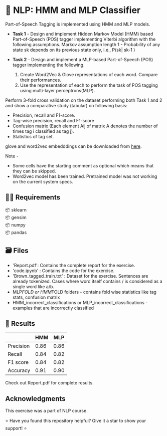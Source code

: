 # :pushpin: NLP: HMM and MLP Classifier

Part-of-Speech Tagging is implemented using HMM and MLP models.

* **Task 1** - Design and implement Hidden Markov Model (HMM) based Part-of-Speech (POS) tagger implementing Viterbi algorithm with the following assumptions. Markov assumption length 1 - Probability of any state sk depends on its previous state only, i.e., P(sk| sk-1 ) <br>

* **Task 2** - Design and implement a MLP-based Part-of-Speech (POS) tagger implementing the following.<br>
	1. Create Word2Vec & Glove representations of each word. Compare their performances.<br>
	2. Use the representation of each to perform the task of POS tagging using multi-layer perceptrons(MLP).

Perform 3-fold cross validation on the dataset performing both Task 1 and 2 and show a comparative study (tabular) on following basis: <br>
* Precision, recall and F1-score.
* Tag-wise precision, recall and F1-score
* Confusion matrix (Each element Aij of matrix A denotes the number of times tag i classified as tag j).
* Statistics of tag set.


glove and word2vec embedddings can be downloaded from [here](https://drive.google.com/drive/folders/1eMU1eRJTHUg4N8vIAZJ610_-ve0F0fu8?usp=sharing).

Note - 
* Some cells have the starting comment as optional which means that they can be skipped.
* Word2vec model has been trained. Pretrained model was not working on the current system specs.


## :technologist: Requirements

:package: sklearn <br>
:package: gensim <br>
:package: numpy <br>
:package: pandas <br>

## :card_file_box: Files
* 'Report.pdf': Contains the complete report for the exercise.<br>
* 'code.ipynb' : Contains the code for the exercise.<br>
* 'Brown_tagged_train.txt' : Dataset for the exercise. Sentences are already tokenized. Cases where word itself contains / is considered as a single word like a/b. <br>
* MLP*FOLD or HMM*FOLD folders - contains fold wise statistics like tag stats, confusion matrix
* HMM_incorrect_classifications or MLP_incorrect_classifications  - examples that are incorrectly classified

## :monocle_face: Results

| |HMM |MLP|
|---|----|-----|
|Precision|0.86|0.86|
|Recall|0.84|0.82|
|F1 score|0.84|0.82|
|Accuracy|0.91|0.90|	



Check out Report.pdf for complete results.

## Acknowledgments
This exercise was a part of NLP course.

:star: Have you found this repository helpful? Give it a star to show your support! :star:

